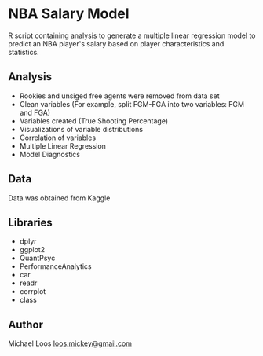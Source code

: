 # NBA Salary Model

R script containing analysis to generate a multiple linear regression model to predict an NBA player's salary based on player characteristics and statistics. 

## Analysis

* Rookies and unsiged free agents were removed from data set
* Clean variables (For example, split FGM-FGA into two variables: FGM and FGA) 
* Variables created (True Shooting Percentage)
* Visualizations of variable distributions
* Correlation of variables
* Multiple Linear Regression
* Model Diagnostics

## Data

Data was obtained from Kaggle

## Libraries
* dplyr
* ggplot2
* QuantPsyc
* PerformanceAnalytics
* car
* readr
* corrplot
* class

## Author

Michael Loos
loos.mickey@gmail.com
